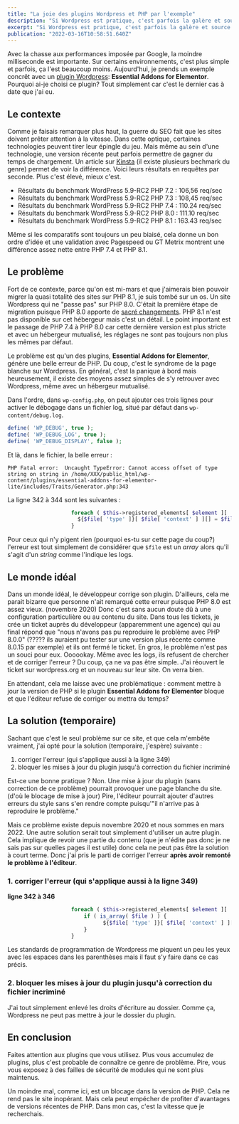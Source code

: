 ```yaml
---
title: "La joie des plugins Wordpress et PHP par l'exemple"
description: "Si Wordpress est pratique, c'est parfois la galère et source d'erreurs."
excerpt: "Si Wordpress est pratique, c'est parfois la galère et source de prise de tête. Un exemple."
publication: "2022-03-16T10:58:51.640Z"
---
```


Avec la chasse aux performances imposée par Google, la moindre milliseconde est importante. Sur certains environnements, c'est plus simple et parfois,
ça l'est beaucoup moins. Aujourd'hui, je prends un exemple concrêt avec un [plugin Wordpress](https://uncoinduweb.com/blog/wordpress-eternelle-question):
**Essential Addons for Elementor**. Pourquoi ai-je choisi ce plugin? Tout simplement car c'est le dernier cas à date que j'ai eu.

## Le contexte

Comme je faisais remarquer plus haut, la guerre du SEO fait que les sites doivent prêter attention à la vitesse. Dans cette optique, certaines technologies
peuvent tirer leur épingle du jeu. Mais même au sein d'une technologie, une version récente peut parfois permettre de gagner du temps de chargement. Un article 
sur [Kinsta](https://kinsta.com/fr/blog/comparaison-php/#rsultats-de-lvaluation-comparative) (il existe plusieurs bechmark du genre) permet de voir la différence.
Voici leurs résultats en requêtes par seconde. Plus c'est élevé, mieux c'est.

* Résultats du benchmark WordPress 5.9-RC2 PHP 7.2 : 106,56 req/sec
* Résultats du benchmark WordPress 5.9-RC2 PHP 7.3 : 108,45 req/sec
* Résultats du benchmark WordPress 5.9-RC2 PHP 7.4 : 110.24 req/sec
* Résultats du benchmark WordPress 5.9-RC2 PHP 8.0 : 111.10 req/sec
* Résultats du benchmark WordPress 5.9-RC2 PHP 8.1 : 163.43 req/sec 

Même si les comparatifs sont toujours un peu biaisé, cela donne un bon ordre d'idée et une validation avec Pagespeed ou GT Metrix montrent une différence assez
nette entre PHP 7.4 et PHP 8.1.

## Le problème

Fort de ce contexte, parce qu'on est mi-mars et que j'aimerais bien pouvoir migrer la quasi totalité des sites sur PHP 8.1, je suis tombé sur un os. Un site
Wordpress qui ne "passe pas" sur PHP 8.0. C'était la première étape de migration puisque PHP 8.0 apporte de [sacré changements](https://uncoinduweb.com/blog/php8-arrive). 
PHP 8.1 n'est pas disponible sur cet hébergeur mais c'est un détail. Le point important est le passage de PHP 7.4 à PHP 8.0 car cette dernière version est plus
stricte et avec un hébergeur mutualisé, les réglages ne sont pas toujours non plus les mêmes par défaut.

Le problème est qu'un des plugins, **Essential Addons for Elementor**, génère une belle erreur de PHP. Du coup, c'est le syndrome de la page blanche sur Wordpress.
En général, c'est la panique à bord mais heureusement, il existe des moyens assez simples de s'y retrouver avec Wordpress, même avec un hébergeur mutualisé.

Dans l'ordre, dans `wp-config.php`, on peut ajouter ces trois lignes pour activer le débogage dans un fichier log, situé par défaut dans `wp-content/debug.log`.

```php
define( 'WP_DEBUG', true );
define( 'WP_DEBUG_LOG', true );
define( 'WP_DEBUG_DISPLAY', false );
```

Et là, dans le fichier, la belle erreur : 

```log
PHP Fatal error:  Uncaught TypeError: Cannot access offset of type string on string in /home/XXX/public_html/wp-content/plugins/essential-addons-for-elementor-lite/includes/Traits/Generator.php:343
```

La ligne 342 à 344 sont les suivantes :

```php
					foreach ( $this->registered_elements[ $element ][ 'dependency' ][ $type ] as $file ) {
				      ${$file[ 'type' ]}[ $file[ 'context' ] ][] = $file[ 'file' ];
					}
```

Pour ceux qui n'y pigent rien (pourquoi es-tu sur cette page du coup?) l'erreur est tout simplement de considérer que `$file` est un _array_ alors qu'il s'agit d'un _string_
comme l'indique les logs.

## Le monde idéal

Dans un monde idéal, le développeur corrige son plugin. D'ailleurs, cela me parait bizarre que personne n'ait remarqué cette erreur puisque PHP 8.0 est assez vieux.
(novembre 2020) Donc c'est sans aucun doute dû à une configuration particulière ou au contenu du site. Dans tous les tickets, je crée un ticket auprès du
développeur (apparemment une agence) qui au final répond que "nous n'avons pas pu reproduire le problème avec PHP 8.0.0" (????? ils auraient pu tester sur une 
version plus récente comme 8.0.15 par exemple) et ils ont fermé le ticket. En gros, le problème n'est pas un souci pour eux. Oooookay. Même avec les logs, ils 
refusent de chercher et de corriger l'erreur ? Du coup, ça ne va pas être simple. J'ai réouvert le ticket sur wordpress.org et un nouveau sur leur site.
On verra bien.

En attendant, cela me laisse avec une problématique : comment mettre à jour la version de PHP si le plugin **Essential Addons for Elementor** bloque et que l'éditeur
refuse de corriger ou mettra du temps?

## La solution (temporaire)

Sachant que c'est le seul problème sur ce site, et que cela m'embête vraiment, j'ai opté pour la solution (temporaire, j'espère) suivante : 

1. corriger l'erreur (qui s'applique aussi à la ligne 349)
2. bloquer les mises à jour du plugin jusqu'à correction du fichier incriminé

Est-ce une bonne pratique ? Non. Une mise à jour du plugin (sans correction de ce problème) pourrait provoquer une page blanche du site. (d'où le blocage de mise à
jour) Pire, l'éditeur pourrait ajouter d'autres erreurs du style sans s'en rendre compte puisqu'"il n'arrive pas à reproduire le problème."

Mais ce problème existe depuis novembre 2020 et nous sommes en mars 2022. Une autre solution serait tout simplement d'utiliser un autre plugin. Cela implique de
revoir une partie du contenu (que je n'édite pas donc je ne sais pas sur quelles pages il est utile) donc cela ne peut pas être la solution à court terme.
Donc j'ai pris le parti de corriger l'erreur **après avoir remonté le problème à l'éditeur**.

### 1. corriger l'erreur (qui s'applique aussi à la ligne 349)

**ligne 342 à 346**

```php
					foreach ( $this->registered_elements[ $element ][ 'dependency' ][ $type ] as $file ) {
					    if ( is_array( $file ) ) {
						      ${$file[ 'type' ]}[ $file[ 'context' ] ][] = $file[ 'file' ];
					    }
					}
  ```

Les standards de programmation de Wordpress me piquent un peu les yeux avec les espaces dans les parenthèses mais il faut s'y faire dans ce cas précis.
  
  ### 2. bloquer les mises à jour du plugin jusqu'à correction du fichier incriminé

J'ai tout simplement enlevé les droits d'écriture au dossier. Comme ça, Wordpress ne peut pas mettre à jour le dossier du plugin.
 
 ## En conclusion
 
 Faites attention aux plugins que vous utilisez. Plus vous accumulez de plugins, plus c'est probable de connaître ce genre de problème. Pire, vous vous exposez à 
 des failles de sécurité de modules qui ne sont plus maintenus.
 
 Un moindre mal, comme ici, est un blocage dans la version de PHP. Cela ne rend pas le site inopérant. Mais cela peut empécher de profiter d'avantages de versions
 récentes de PHP. Dans mon cas, c'est la vitesse que je recherchais.
